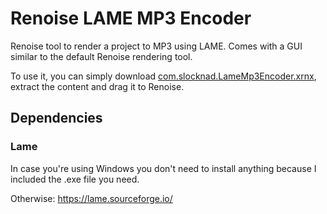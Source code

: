 # Renoise LAME MP3 Encoder

Renoise tool to render a project to MP3 using LAME. Comes with a GUI similar to the default Renoise rendering tool.

To use it, you can simply download [com.slocknad.LameMp3Encoder.xrnx](com.slocknad.LameMp3Encoder.xrnx), extract the content and drag it to Renoise.


## Dependencies

### Lame
 In case you're using Windows you don't need to install anything because I included the .exe file you need.
 
 Otherwise:
https://lame.sourceforge.io/

